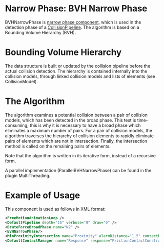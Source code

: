 Narrow Phase: BVH Narrow Phase
==============================

BVHNarrowPhase is [narrow phase component](./../narrowphase), which is used in the detection phase of a [CollisionPipeline](../../collisionpipeline/#collision-detection).
The algorithm is based on a Bounding Volume Hierarchy (BVH).


Bounding Volume Hierarchy
=========================

The data structure is built or updated by the collision pipeline before the actual collision detection.
The hierarchy is contained internally into the collision models, through linked collision models and lists of elements (see CollisionModel).

The Algorithm
=============

The algorithm examines a potential collision between a pair of collision models, which has been detected in the broad phase.
This test is time-consuming, this is why it is necessary to have a broad phase which eliminates a maximum number of pairs.
For a pair of collision models, the algorithm traverses the hierarchy of collision elements to rapidly eliminate pairs of elements which are not in intersection.
Finally, the intersection method is called on the remaining pairs of elements.

Note that the algorithm is written in its iterative form, instead of a recursive form.

A parallel implementation (ParallelBVHNarrowPhase) can be found in the plugin MultiThreading.

Example of Usage
================

This component is used as follows in XML format:

```xml
<FreeMotionAnimationLoop />
<DefaultPipeline depth="15" verbose="0" draw="0" />
<BruteForceBroadPhase name="N2" />
<BVHNarrowPhase/>
<MinProximityIntersection name="Proximity" alarmDistance="1.5" contactDistance="1" />
<DefaultContactManager name="Response" response="FrictionContactConstraint" />
```